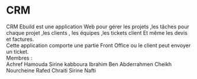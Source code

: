 # CRM
CRM Ebuild est une application Web pour gérer les projets ,les tâches pour chaque projet ,les clients , les équipes ,les tickets client Et même les devis et factures.   
Cette application comporte une partie Front Office  ou le client peut envoyer un ticket.                                                                                  
Membres :                                                                                                                                                                    
Achref Hamouda
Sirine kabboura 
Ibrahim Ben Abderrahmen
Cheikh Nourcheine
Rafed Chraiti
Sirine Nafti
